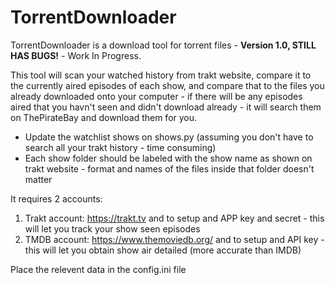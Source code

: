 # TorrentDownloader
TorrentDownloader is a download tool for torrent files - __Version 1.0, STILL HAS BUGS!__ - Work In Progress.

This tool will scan your watched history from trakt website, compare it to the currently aired episodes of each show, and compare that to the files you already downloaded onto your computer - if there will be any episodes aired that you havn't seen and didn't download already - it will search them on ThePirateBay and download them for you.

* Update the watchlist shows on shows.py (assuming you don't have to search all your trakt history - time consuming)
* Each show folder should be labeled with the show name as shown on trakt website - format and names of the files inside that folder doesn't matter 

It requires 2 accounts:
  1. Trakt account: https://trakt.tv and to setup and APP key and secret - this will let you track your show seen episodes
  2. TMDB account: https://www.themoviedb.org/ and to setup and API key - this will let you obtain show air detailed (more accurate than IMDB)
  
Place the relevent data in the config.ini file
